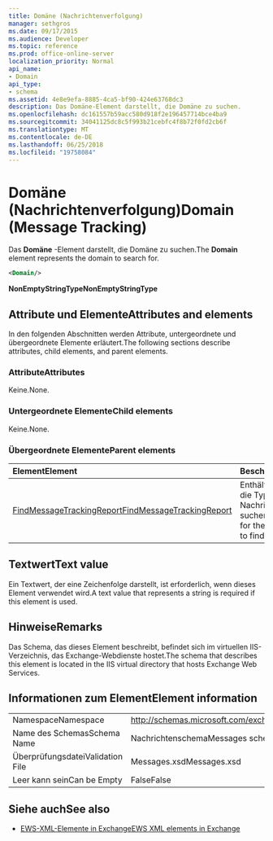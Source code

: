 ```yaml
---
title: Domäne (Nachrichtenverfolgung)
manager: sethgros
ms.date: 09/17/2015
ms.audience: Developer
ms.topic: reference
ms.prod: office-online-server
localization_priority: Normal
api_name:
- Domain
api_type:
- schema
ms.assetid: 4e8e9efa-8885-4ca5-bf90-424e63768dc3
description: Das Domäne-Element darstellt, die Domäne zu suchen.
ms.openlocfilehash: dc161557b59acc580d918f2e196457714bce4ba9
ms.sourcegitcommit: 34041125dc8c5f993b21cebfc4f8b72f0fd2cb6f
ms.translationtype: MT
ms.contentlocale: de-DE
ms.lasthandoff: 06/25/2018
ms.locfileid: "19758084"
---
```

# <a name="domain-message-tracking"></a><span data-ttu-id="a211d-103">Domäne (Nachrichtenverfolgung)</span><span class="sxs-lookup"><span data-stu-id="a211d-103">Domain (Message Tracking)</span></span>

<span data-ttu-id="a211d-104">Das **Domäne** -Element darstellt, die Domäne zu suchen.</span><span class="sxs-lookup"><span data-stu-id="a211d-104">The **Domain** element represents the domain to search for.</span></span> 
  
```XML
<Domain/>
```

 <span data-ttu-id="a211d-105">**NonEmptyStringType**</span><span class="sxs-lookup"><span data-stu-id="a211d-105">**NonEmptyStringType**</span></span>
## <a name="attributes-and-elements"></a><span data-ttu-id="a211d-106">Attribute und Elemente</span><span class="sxs-lookup"><span data-stu-id="a211d-106">Attributes and elements</span></span>

<span data-ttu-id="a211d-107">In den folgenden Abschnitten werden Attribute, untergeordnete und übergeordnete Elemente erläutert.</span><span class="sxs-lookup"><span data-stu-id="a211d-107">The following sections describe attributes, child elements, and parent elements.</span></span>
  
### <a name="attributes"></a><span data-ttu-id="a211d-108">Attribute</span><span class="sxs-lookup"><span data-stu-id="a211d-108">Attributes</span></span>

<span data-ttu-id="a211d-109">Keine.</span><span class="sxs-lookup"><span data-stu-id="a211d-109">None.</span></span>
  
### <a name="child-elements"></a><span data-ttu-id="a211d-110">Untergeordnete Elemente</span><span class="sxs-lookup"><span data-stu-id="a211d-110">Child elements</span></span>

<span data-ttu-id="a211d-111">Keine.</span><span class="sxs-lookup"><span data-stu-id="a211d-111">None.</span></span>
  
### <a name="parent-elements"></a><span data-ttu-id="a211d-112">Übergeordnete Elemente</span><span class="sxs-lookup"><span data-stu-id="a211d-112">Parent elements</span></span>

|<span data-ttu-id="a211d-113">**Element**</span><span class="sxs-lookup"><span data-stu-id="a211d-113">**Element**</span></span>|<span data-ttu-id="a211d-114">**Beschreibung**</span><span class="sxs-lookup"><span data-stu-id="a211d-114">**Description**</span></span>|
|:-----|:-----|
|[<span data-ttu-id="a211d-115">FindMessageTrackingReport</span><span class="sxs-lookup"><span data-stu-id="a211d-115">FindMessageTrackingReport</span></span>](findmessagetrackingreport.md) <br/> |<span data-ttu-id="a211d-116">Enthält die Kriterien für die Typen von Nachrichten suchen.</span><span class="sxs-lookup"><span data-stu-id="a211d-116">Contains criteria for the types of messages to find.</span></span>  <br/> |
   
## <a name="text-value"></a><span data-ttu-id="a211d-117">Textwert</span><span class="sxs-lookup"><span data-stu-id="a211d-117">Text value</span></span>

<span data-ttu-id="a211d-118">Ein Textwert, der eine Zeichenfolge darstellt, ist erforderlich, wenn dieses Element verwendet wird.</span><span class="sxs-lookup"><span data-stu-id="a211d-118">A text value that represents a string is required if this element is used.</span></span>
  
## <a name="remarks"></a><span data-ttu-id="a211d-119">Hinweise</span><span class="sxs-lookup"><span data-stu-id="a211d-119">Remarks</span></span>

<span data-ttu-id="a211d-120">Das Schema, das dieses Element beschreibt, befindet sich im virtuellen IIS-Verzeichnis, das Exchange-Webdienste hostet.</span><span class="sxs-lookup"><span data-stu-id="a211d-120">The schema that describes this element is located in the IIS virtual directory that hosts Exchange Web Services.</span></span>
  
## <a name="element-information"></a><span data-ttu-id="a211d-121">Informationen zum Element</span><span class="sxs-lookup"><span data-stu-id="a211d-121">Element information</span></span>

|||
|:-----|:-----|
|<span data-ttu-id="a211d-122">Namespace</span><span class="sxs-lookup"><span data-stu-id="a211d-122">Namespace</span></span>  <br/> |http://schemas.microsoft.com/exchange/services/2006/messages  <br/> |
|<span data-ttu-id="a211d-123">Name des Schemas</span><span class="sxs-lookup"><span data-stu-id="a211d-123">Schema Name</span></span>  <br/> |<span data-ttu-id="a211d-124">Nachrichtenschema</span><span class="sxs-lookup"><span data-stu-id="a211d-124">Messages schema</span></span>  <br/> |
|<span data-ttu-id="a211d-125">Überprüfungsdatei</span><span class="sxs-lookup"><span data-stu-id="a211d-125">Validation File</span></span>  <br/> |<span data-ttu-id="a211d-126">Messages.xsd</span><span class="sxs-lookup"><span data-stu-id="a211d-126">Messages.xsd</span></span>  <br/> |
|<span data-ttu-id="a211d-127">Leer kann sein</span><span class="sxs-lookup"><span data-stu-id="a211d-127">Can be Empty</span></span>  <br/> |<span data-ttu-id="a211d-128">False</span><span class="sxs-lookup"><span data-stu-id="a211d-128">False</span></span>  <br/> |
   
## <a name="see-also"></a><span data-ttu-id="a211d-129">Siehe auch</span><span class="sxs-lookup"><span data-stu-id="a211d-129">See also</span></span>

- [<span data-ttu-id="a211d-130">EWS-XML-Elemente in Exchange</span><span class="sxs-lookup"><span data-stu-id="a211d-130">EWS XML elements in Exchange</span></span>](ews-xml-elements-in-exchange.md)

